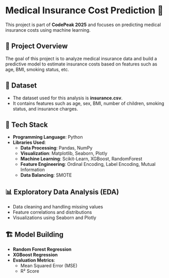 # Medical Insurance Cost Prediction 🚀  

This project is part of **CodePeak 2025** and focuses on predicting medical insurance costs using machine learning.  

## 📌 Project Overview  
The goal of this project is to analyze medical insurance data and build a predictive model to estimate insurance costs based on features such as age, BMI, smoking status, etc.  

## 📂 Dataset  
- The dataset used for this analysis is **insurance.csv**.  
- It contains features such as age, sex, BMI, number of children, smoking status, and insurance charges.  

## 🔧 Tech Stack  
- **Programming Language**: Python  
- **Libraries Used**:  
  - **Data Processing**: Pandas, NumPy  
  - **Visualization**: Matplotlib, Seaborn, Plotly  
  - **Machine Learning**: Scikit-Learn, XGBoost, RandomForest  
  - **Feature Engineering**: Ordinal Encoding, Label Encoding, Mutual Information  
  - **Data Balancing**: SMOTE  

## 📊 Exploratory Data Analysis (EDA)  
- Data cleaning and handling missing values  
- Feature correlations and distributions  
- Visualizations using Seaborn and Plotly  

## 🏗️ Model Building  
- **Random Forest Regression**  
- **XGBoost Regression**  
- **Evaluation Metrics**:  
  - Mean Squared Error (MSE)  
  - R² Score  

